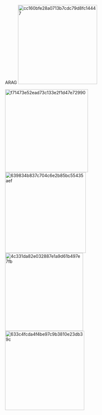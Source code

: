 ARAG
<img width="258" alt="cc160bfe28a0713b7cdc79d8fc14447" src="https://github.com/152-zz/ARAG/assets/84590712/624b546e-e78a-4644-9e9f-79a3f876d5c0">


<img width="270" alt="f71473e52ead73c133e2f1d47e72990" src="https://github.com/152-zz/ARAG/assets/84590712/e65281dc-87bc-4220-85d4-e3d5be4a578f">


<img width="263" alt="639834b837c704c6e2b85bc55435aef" src="https://github.com/152-zz/ARAG/assets/84590712/820bc987-9f6c-482c-b83a-c7510e69c965">


<img width="254" alt="4c331da82e032887e1a9d61b497e7fb" src="https://github.com/152-zz/ARAG/assets/84590712/839ea4be-b258-4d07-91ce-bc9739aba7b0">


<img width="258" alt="633c4fcda4f4be97c9b3810e23db39c" src="https://github.com/152-zz/ARAG/assets/84590712/ae9e1e11-f074-4c93-885f-7b756b486f95">






